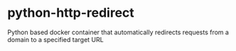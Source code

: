 # python-http-redirect
Python based docker container that automatically redirects requests from a domain to a specified target URL
